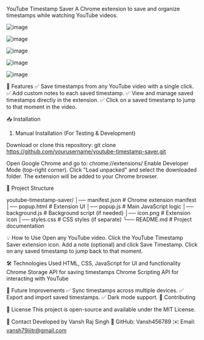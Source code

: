 YouTube Timestamp Saver
A Chrome extension to save and organize timestamps while watching YouTube videos.





![image](https://github.com/user-attachments/assets/15348925-1f15-4567-94d4-1e2922ab9333)


![image](https://github.com/user-attachments/assets/f74ef2f4-1f83-48b1-8d4e-00d4cfa4b68b)


![image](https://github.com/user-attachments/assets/0e25aae7-bfe8-48e6-b9b9-433652e17cd1)


![image](https://github.com/user-attachments/assets/51cb4d6a-fdc0-494f-8146-e6669c836f29)


![image](https://github.com/user-attachments/assets/e798901f-12b2-45a7-bf77-4e224465d73c)







🚀 Features
✅ Save timestamps from any YouTube video with a single click.
✅ Add custom notes to each saved timestamp.
✅ View and manage saved timestamps directly in the extension.
✅ Click on a saved timestamp to jump to that moment in the video.

📥 Installation
1. Manual Installation (For Testing & Development)
   
Download or clone this repository:
git clone https://github.com/yourusername/youtube-timestamp-saver.git

Open Google Chrome and go to:
chrome://extensions/
Enable Developer Mode (top-right corner).
Click "Load unpacked" and select the downloaded folder.
The extension will be added to your Chrome browser.

📂 Project Structure

youtube-timestamp-saver/
│── manifest.json         # Chrome extension manifest
│── popup.html            # Extension UI
│── popup.js              # Main JavaScript logic
│── background.js         # Background script (if needed)
│── icon.png              # Extension icon
│── styles.css            # CSS styles (if separate)
└── README.md             # Project documentation

💡 How to Use
Open any YouTube video.
Click the YouTube Timestamp Saver extension icon.
Add a note (optional) and click Save Timestamp.
Click on any saved timestamp to jump back to that moment.

🛠️ Technologies Used
HTML, CSS, JavaScript for UI and functionality
Chrome Storage API for saving timestamps
Chrome Scripting API for interacting with YouTube

📌 Future Improvements
✅ Sync timestamps across multiple devices.
✅ Export and import saved timestamps.
✅ Dark mode support.
🤝 Contributing

📜 License
This project is open-source and available under the MIT License.

📩 Contact
Developed by Vansh Raj Singh
🔗 GitHub: Vansh456789
✉️ Email: vansh79iiitr@gmail.com

